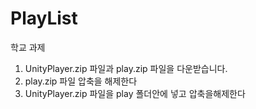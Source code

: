 # PlayList
학교 과제

1. UnityPlayer.zip 파일과 play.zip 파일을 다운받습니다.
2. play.zip 파일 압축을 해제한다
3. UnityPlayer.zip 파일을 play 폴더안에 넣고 압축을해제한다
